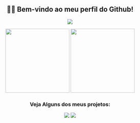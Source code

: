 <h2 align="center">👋🏻 Bem-vindo ao meu perfil do Github!</h2>
<p align="center">
  <img src="https://github-readme-stats.vercel.app/api?username=LESS14&custom_title=Github+Stats&theme=dark">
</p>

<p align="center">
<img src="https://lanyard.cnrad.dev/api/879190916894711869" height="200em">
<img src="https://github-readme-stats.vercel.app/api/top-langs/?username=LESS14&layout=compact&langs_count=7&theme=dark&bg_color=1a1c1f&hide_border=true" height="200em">
</p>

<center>
<h3>Veja Alguns dos meus projetos:</h3>
<a href="https://github.com/LESS14/Color-Picker"><img src="https://gh-card.dev/repos/LESS14/Color-Picker.png"></a>
<a href="https://github.com/LESS14/QR-code-generator"><img src="https://gh-card.dev/repos/LESS14/QR-code-generator.png"></a>
</center>
